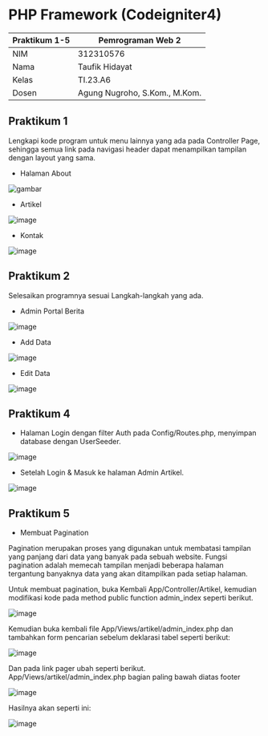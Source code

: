 # PHP Framework (Codeigniter4)
| Praktikum 1-5  |  Pemrograman Web 2  
|-------|---------
| NIM   | 312310576
| Nama  | Taufik Hidayat
| Kelas | TI.23.A6
| Dosen |  Agung Nugroho, S.Kom., M.Kom.

## Praktikum 1

Lengkapi kode program untuk menu lainnya yang ada pada Controller Page, sehingga semua
link pada navigasi header dapat menampilkan tampilan dengan layout yang sama.

- Halaman About

![gambar](ss/ss1.png)

- Artikel

![image](ss/ss7.png)

- Kontak

![image](ss/ss2.png)

## Praktikum 2

Selesaikan programnya sesuai Langkah-langkah yang ada.

- Admin Portal Berita

![image](ss/ss13.png)

- Add Data

![image](ss/s16.png)

- Edit Data

![image](ss/ss19.png)

## Praktikum 4
-  Halaman Login dengan filter Auth pada Config/Routes.php, menyimpan database dengan UserSeeder.

![image](ss/ss25.png)

- Setelah Login & Masuk ke halaman Admin Artikel.

![image](ss/ss26.png)

## Praktikum 5
- Membuat Pagination

Pagination merupakan proses yang digunakan untuk membatasi tampilan yang panjang
dari data yang banyak pada sebuah website. Fungsi pagination adalah memecah tampilan
menjadi beberapa halaman tergantung banyaknya data yang akan ditampilkan pada
setiap halaman.

Untuk membuat pagination, buka Kembali App/Controller/Artikel, kemudian modifikasi kode
pada method public function admin_index seperti berikut.

![image](ss/ssp5_2.png)

Kemudian buka kembali file App/Views/artikel/admin_index.php dan tambahkan form
pencarian sebelum deklarasi tabel seperti berikut:

![image](ss/ssp5_3.png)

Dan pada link pager ubah seperti berikut.
App/Views/artikel/admin_index.php bagian paling bawah diatas footer

![image](ss/ssp5_4.png)

Hasilnya akan seperti ini:

![image](ss/ssp5.png)
